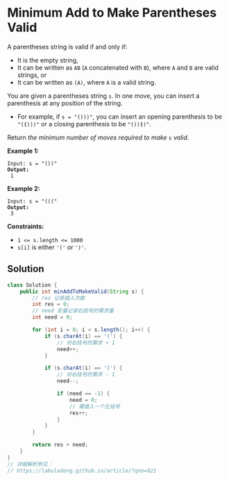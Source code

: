 # Minimum Add to Make Parentheses Valid



A parentheses string is valid if and only if:

* It is the empty string,
* It can be written as `AB` (`A` concatenated with `B`), where `A` and `B` are valid strings, or
* It can be written as `(A)`, where `A` is a valid string.

You are given a parentheses string `s`. In one move, you can insert a parenthesis at any position of the string.

* For example, if `s = "()))"`, you can insert an opening parenthesis to be `"(`**`(`**`)))"` or a closing parenthesis to be `"())`**`)`**`)"`.

Return _the minimum number of moves required to make_ `s` _valid_.

&#x20;

**Example 1:**

<pre><code>Input: s = "())"
<strong>Output:
</strong> 1
</code></pre>

**Example 2:**

<pre><code>Input: s = "((("
<strong>Output:
</strong> 3
</code></pre>

&#x20;

**Constraints:**

* `1 <= s.length <= 1000`
* `s[i]` is either `'('` or `')'`.

## Solution

```java
class Solution {
    public int minAddToMakeValid(String s) {
        // res 记录插入次数
        int res = 0;
        // need 变量记录右括号的需求量
        int need = 0;

        for (int i = 0; i < s.length(); i++) {
            if (s.charAt(i) == '(') {
                // 对右括号的需求 + 1
                need++;
            }

            if (s.charAt(i) == ')') {
                // 对右括号的需求 - 1
                need--;

                if (need == -1) {
                    need = 0;
                    // 需插入一个左括号
                    res++;
                }
            }
        }

        return res + need;
    }
}
// 详细解析参见：
// https://labuladong.github.io/article/?qno=921

```

